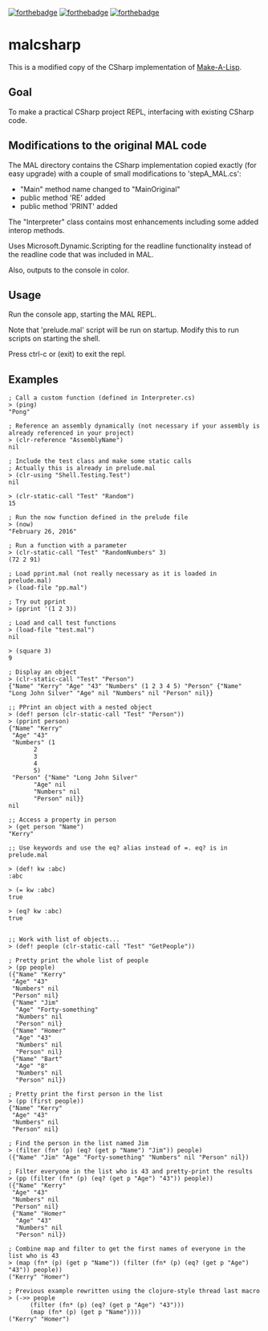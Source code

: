 [![forthebadge](http://forthebadge.com/images/badges/uses-badges.svg)](http://forthebadge.com)
[![forthebadge](http://forthebadge.com/images/badges/validated-html2.svg)](http://forthebadge.com)
[![forthebadge](http://forthebadge.com/images/badges/does-not-contain-treenuts.svg)](http://forthebadge.com)

malcsharp
=========

This is a modified copy of the CSharp implementation of [Make-A-Lisp](https://github.com/kanaka/mal).

Goal
----

To make a practical CSharp project REPL, interfacing with existing CSharp code.

Modifications to the original MAL code
--------------------------------------

The MAL directory contains the CSharp implementation copied exactly (for easy upgrade) with a couple of small modifications to 'stepA_MAL.cs':

-	"Main" method name changed to "MainOriginal"
-	public method 'RE' added
-	public method 'PRINT' added

The "Interpreter" class contains most enhancements including some added interop methods.

Uses Microsoft.Dynamic.Scripting for the readline functionality instead of the readline code that was included in MAL.

Also, outputs to the console in color.

Usage
-----

Run the console app, starting the MAL REPL.

Note that 'prelude.mal' script will be run on startup. Modify this to run scripts on starting the shell.

Press ctrl-c or (exit) to exit the repl.

Examples
--------

```
; Call a custom function (defined in Interpreter.cs)
> (ping)
"Pong"

; Reference an assembly dynamically (not necessary if your assembly is already referenced in your project)
> (clr-reference "AssemblyName")
nil

; Include the test class and make some static calls
; Actually this is already in prelude.mal
> (clr-using "Shell.Testing.Test")
nil

> (clr-static-call "Test" "Random")
15

; Run the now function defined in the prelude file
> (now)
"February 26, 2016"

; Run a function with a parameter
> (clr-static-call "Test" "RandomNumbers" 3)
(72 2 91)

; Load pprint.mal (not really necessary as it is loaded in prelude.mal)
> (load-file "pp.mal")

; Try out pprint
> (pprint '(1 2 3))

; Load and call test functions
> (load-file "test.mal")
nil

> (square 3)
9

; Display an object
> (clr-static-call "Test" "Person")
{"Name" "Kerry" "Age" "43" "Numbers" (1 2 3 4 5) "Person" {"Name" "Long John Silver" "Age" nil "Numbers" nil "Person" nil}}

;; PPrint an object with a nested object
> (def! person (clr-static-call "Test" "Person"))
> (pprint person)
{"Name" "Kerry"
 "Age" "43"
 "Numbers" (1
       2
       3
       4
       5)
 "Person" {"Name" "Long John Silver"
       "Age" nil
       "Numbers" nil
       "Person" nil}}
nil

;; Access a property in person
> (get person "Name")
"Kerry"

;; Use keywords and use the eq? alias instead of =. eq? is in prelude.mal

> (def! kw :abc)
:abc

> (= kw :abc)
true

> (eq? kw :abc)
true


;; Work with list of objects...
> (def! people (clr-static-call "Test" "GetPeople"))

; Pretty print the whole list of people
> (pp people)
({"Name" "Kerry"
 "Age" "43"
 "Numbers" nil
 "Person" nil}
 {"Name" "Jim"
  "Age" "Forty-something"
  "Numbers" nil
  "Person" nil}
 {"Name" "Homer"
  "Age" "43"
  "Numbers" nil
  "Person" nil}
 {"Name" "Bart"
  "Age" "8"
  "Numbers" nil
  "Person" nil})

; Pretty print the first person in the list
> (pp (first people))
{"Name" "Kerry"
 "Age" "43"
 "Numbers" nil
 "Person" nil}

; Find the person in the list named Jim
> (filter (fn* (p) (eq? (get p "Name") "Jim")) people)
({"Name" "Jim" "Age" "Forty-something" "Numbers" nil "Person" nil})

; Filter everyone in the list who is 43 and pretty-print the results
> (pp (filter (fn* (p) (eq? (get p "Age") "43")) people))
({"Name" "Kerry"
 "Age" "43"
 "Numbers" nil
 "Person" nil}
 {"Name" "Homer"
  "Age" "43"
  "Numbers" nil
  "Person" nil})

; Combine map and filter to get the first names of everyone in the list who is 43
> (map (fn* (p) (get p "Name")) (filter (fn* (p) (eq? (get p "Age") "43")) people))
("Kerry" "Homer")

; Previous example rewritten using the clojure-style thread last macro
> (->> people 
      (filter (fn* (p) (eq? (get p "Age") "43"))) 
	  (map (fn* (p) (get p "Name"))))
("Kerry" "Homer")	  
```
